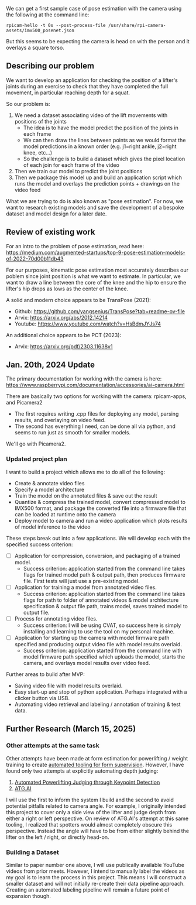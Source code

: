 
We can get a first sample case of pose estimation with the camera using the following at the command line:
```
rpicam-hello -t 0s --post-process-file /usr/share/rpi-camera-assets/imx500_posenet.json
```

But this seems to be expecting the camera is head on with the person and it overlays a square torso.

## Describing our problem

We want to develop an application for checking the position of a lifter's joints during an exercise to check that they have completed the full movement, in particular reaching depth for a squat.

So our problem is:

1) We need a dataset associating video of the lift movements with positions of the joints
	- The idea is to have the model predict the position of the joints in each frame
	- We can then draw the lines between points as we would format the model predictions in a known order (e.g. j1=right ankle, j2=right knee, etc...)
	- So the challenge is to build a dataset which gives the pixel location of each join for each frame of the video
2) Then we train our model to predict the joint positions
3) Then we package this model up and build an application script which runs the model and overlays the prediction points + drawings on the video feed

What we are trying to do is also known as "pose estimation".
For now, we want to research existing models and save the development of a bespoke dataset and model design for a later date.

## Review of existing work

For an intro to the problem of pose estimation, read here: https://medium.com/augmented-startups/top-9-pose-estimation-models-of-2022-70d00b11db43

For our purposes, kinematic pose estimation most accurately describes our poblem since joint position is what we want to estimate.
In particular, we want to draw a line between the core of the knee and the hip to ensure the lifter's hip drops as lows as the center of the knee.

A solid and modern choice appears to be TransPose (2021):

- Github: https://github.com/yangsenius/TransPose?tab=readme-ov-file
- Arvix: https://arxiv.org/abs/2012.14214
- Youtube: https://www.youtube.com/watch?v=HsBdmJYJs74

An additional choice appears to be PCT (2023):

- Arvix: https://arxiv.org/pdf/2303.11638v1

## Jan. 20th, 2024 Update

The primary documentation for working with the camera is here: https://www.raspberrypi.com/documentation/accessories/ai-camera.html

There are basically two options for working with the camera: rpicam-apps, and Picamera2

- The first requires writing .cpp files for deploying any model, parsing results, and overlaying on video feed.
- The second has everything I need, can be done all via python, and seems to run just as smooth for smaller models.

We'll go with Picamera2.

### Updated project plan

I want to build a project which allows me to do all of the following:

- Create & annotate video files
- Specify a model architecture
- Train the model on the annotated files & save out the result
- Quantize & compress the trained model, convert compressed model to IMX500 format, and package the converted file into a firmware file that can be loaded at runtime onto the camera
- Deploy model to camera and run a video application which plots results of model inference to the video

These steps break out into a few applications. We will develop each with the specified success criterion:

- [ ] Application for compression, conversion, and packaging of a trained model.
	- Success criterion: application started from the command line takes flags for trained model path & output path, then produces firmware file. First tests will just use a pre-existing model.
- [ ] Application for training a model from annotated video files.
	- Success criterion: application started from the command line takes flags for path to folder of annotated videos & model architecture specification & output file path, trains model, saves trained model to output file. 
- [ ] Process for annotating video files.
	- Success criterion: I will be using CVAT, so success here is simply installing and learning to use the tool on my personal machine.
- [ ] Application for starting up the camera with model firmware path specified and producing output video file with model results overlaid.
	- Success criterion: application started from the command line with model firmware path specified which uploads the model, starts the camera, and overlays model results over video feed.

Further areas to build after MVP:

- Saving video file with model results overlaid.
- Easy start-up and stop of python application. Perhaps integrated with a clicker button via USB.
- Automating video retrieval and labeling / annotation of training & test data.

## Further Research (March 15, 2025)

### Other attempts at the same task

Other attempts have been made at form estimation for powerlifting / weight training to create [automated tooling for form supervision](https://arxiv.org/pdf/2202.14019). However, I have found only two attempts at explicitly automating depth judging:

1. [Automated Powerlifting Judging through Keypoint Detection](https://cs231n.stanford.edu/2024/papers/automating-powerlifting-judging-through-keypoint-detection.pdf)
2. [ATG.AI](https://github.com/RanGlad12/ATG.AI)

I will use the first to inform the system I build and the second to avoid potential pitfalls related to camera angle. For example, I originally intended this project to cover only a side view of the lifter and judge depth from either a right or left perspective. On review of ATG.AI's attempt at this same tooling, I realized that spotters would almost completely obscure this perspective. Instead the angle will have to be from either slightly behind the lifter on the left / right, or directly head-on.

### Building a Dataset

Similar to paper number one above, I will use publically available YouTube videos from prior meets. However, I intend to manually label the videos as my goal is to learn the process in this project. This means I will construct a smaller dataset and will not initially re-create their data pipeline approach. Creating an automated labeling pipeline will remain a future point of expansion though.
